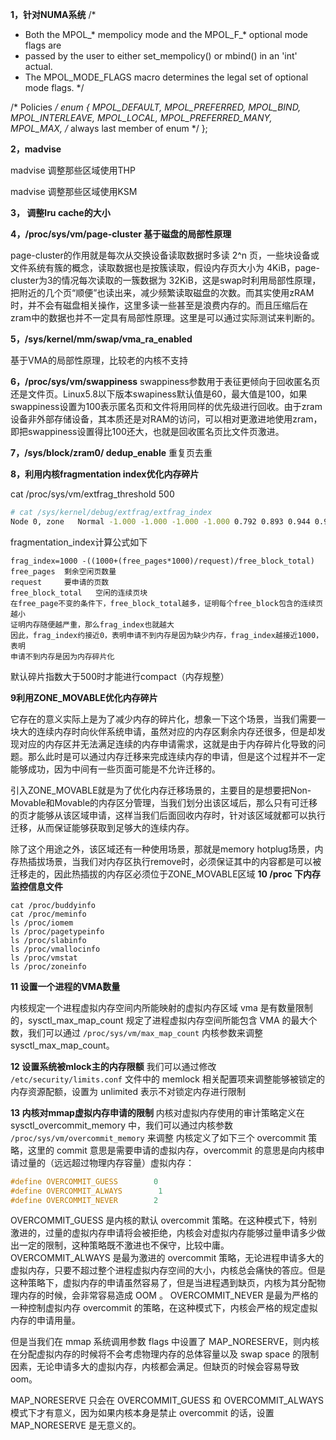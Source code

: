 **1，针对NUMA系统**
/*

* Both the MPOL_* mempolicy mode and the MPOL_F_* optional mode flags are
* passed by the user to either set_mempolicy() or mbind() in an 'int' actual.
* The MPOL_MODE_FLAGS macro determines the legal set of optional mode flags.
  */

/* Policies */
enum {
    MPOL_DEFAULT,
    MPOL_PREFERRED,
    MPOL_BIND,
    MPOL_INTERLEAVE,
    MPOL_LOCAL,
    MPOL_PREFERRED_MANY,
    MPOL_MAX,    /* always last member of enum */
};

**2，madvise**

madvise 调整那些区域使用THP

madvise 调整那些区域使用KSM

**3， 调整lru cache的大小**

**4，/proc/sys/vm/page-cluster 基于磁盘的局部性原理**

page-cluster的作用就是每次从交换设备读取数据时多读 2^n 页，一些块设备或文件系统有簇的概念，读取数据也是按簇读取，假设内存页大小为 4KiB，page-cluster为3的情况每次读取的一簇数据为 32KiB，这是swap时利用局部性原理，把附近的几个页“顺便”也读出来，减少频繁读取磁盘的次数。而其实使用zRAM时，并不会有磁盘相关操作，这里多读一些甚至是浪费内存的。而且压缩后在zram中的数据也并不一定具有局部性原理。这里是可以通过实际测试来判断的。

**5，/sys/kernel/mm/swap/vma_ra_enabled** 

基于VMA的局部性原理，比较老的内核不支持

**6，/proc/sys/vm/swappiness**
swappiness参数用于表征更倾向于回收匿名页还是文件页。Linux5.8以下版本swapiness默认值是60，最大值是100，如果swappiness设置为100表示匿名页和文件将用同样的优先级进行回收。由于zram设备非外部存储设备，其本质还是对RAM的访问，可以相对更激进地使用zram，即把swappiness设置得比100还大，也就是回收匿名页比文件页激进。

**7，/sys/block/zram0/ dedup_enable**
重复页去重

**8，利用内核fragmentation index优化内存碎片**

cat /proc/sys/vm/extfrag_threshold
500
```sh
# cat /sys/kernel/debug/extfrag/extfrag_index
Node 0, zone   Normal -1.000 -1.000 -1.000 -1.000 0.792 0.893 0.944 0.969 0.982 0.988 0.991
```

fragmentation_index计算公式如下

```textile
frag_index=1000 -((1000+(free_pages*1000)/request)/free_block_total)
free_pages  剩余空闲页数量
request     要申请的页数
free_block_total   空闲的连续页块
在free_page不变的条件下，free_block_total越多，证明每个free_block包含的连续页越小
证明内存随便越严重，那么frag_index也就越大
因此，frag_index约接近0，表明申请不到内存是因为缺少内存，frag_index越接近1000，表明
申请不到内存是因为内存碎片化
```
默认碎片指数大于500时才能进行compact（内存规整）

**9利用ZONE_MOVABLE优化内存碎片**

它存在的意义实际上是为了减少内存的碎片化，想象一下这个场景，当我们需要一块大的连续内存时向伙伴系统申请，虽然对应的内存区剩余内存还很多，但是却发现对应的内存区并无法满足连续的内存申请需求，这就是由于内存碎片化导致的问题。那么此时是可以通过内存迁移来完成连续内存的申请，但是这个过程并不一定能够成功，因为中间有一些页面可能是不允许迁移的。

引入ZONE_MOVABLE就是为了优化内存迁移场景的，主要目的是想要把Non-Movable和Movable的内存区分管理，当我们划分出该区域后，那么只有可迁移的页才能够从该区域申请，这样当我们后面回收内存时，针对该区域就都可以执行迁移，从而保证能够获取到足够大的连续内存。

除了这个用途之外，该区域还有一种使用场景，那就是memory hotplug场景，内存热插拔场景，当我们对内存区执行remove时，必须保证其中的内容都是可以被迁移走的，因此热插拔的内存区必须位于ZONE_MOVABLE区域
**10 /proc 下内存监控信息文件**

```textile
cat /proc/buddyinfo
cat /proc/meminfo
ls /proc/iomem
ls /proc/pagetypeinfo
ls /proc/slabinfo
ls /proc/vmallocinfo
ls /proc/vmstat
ls /proc/zoneinfo
```

**11 设置一个进程的VMA数量**

内核规定一个进程虚拟内存空间内所能映射的虚拟内存区域 vma 是有数量限制的，sysctl_max_map_count 规定了进程虚拟内存空间所能包含 VMA 的最大个数，我们可以通过 `/proc/sys/vm/max_map_count` 内核参数来调整 sysctl_max_map_count。

**12 设置系统被mlock主的内存限额**
我们可以通过修改 `/etc/security/limits.conf` 文件中的 memlock 相关配置项来调整能够被锁定的内存资源配额，设置为 unlimited 表示不对锁定内存进行限制

**13 内核对mmap虚拟内存申请的限制**
内核对虚拟内存使用的审计策略定义在 sysctl_overcommit_memory 中，我们可以通过内核参数 `/proc/sys/vm/overcommit_memory` 来调整
内核定义了如下三个 overcommit 策略，这里的 commit 意思是需要申请的虚拟内存，overcommit 的意思是向内核申请过量的（远远超过物理内存容量）虚拟内存：
```c
#define OVERCOMMIT_GUESS        0
#define OVERCOMMIT_ALWAYS        1
#define OVERCOMMIT_NEVER        2
```
OVERCOMMIT_GUESS 是内核的默认 overcommit 策略。在这种模式下，特别激进的，过量的虚拟内存申请将会被拒绝，内核会对虚拟内存能够过量申请多少做出一定的限制，这种策略既不激进也不保守，比较中庸。
OVERCOMMIT_ALWAYS 是最为激进的 overcommit 策略，无论进程申请多大的虚拟内存，只要不超过整个进程虚拟内存空间的大小，内核总会痛快的答应。但是这种策略下，虚拟内存的申请虽然容易了，但是当进程遇到缺页，内核为其分配物理内存的时候，会非常容易造成 OOM 。
OVERCOMMIT_NEVER 是最为严格的一种控制虚拟内存 overcommit 的策略，在这种模式下，内核会严格的规定虚拟内存的申请用量。

但是当我们在 mmap 系统调用参数 flags 中设置了 MAP_NORESERVE，则内核在分配虚拟内存的时候将不会考虑物理内存的总体容量以及 swap space 的限制因素，无论申请多大的虚拟内存，内核都会满足。但缺页的时候会容易导致 oom。

MAP_NORESERVE 只会在 OVERCOMMIT_GUESS 和 OVERCOMMIT_ALWAYS 模式下才有意义，因为如果内核本身是禁止 overcommit 的话，设置 MAP_NORESERVE 是无意义的。